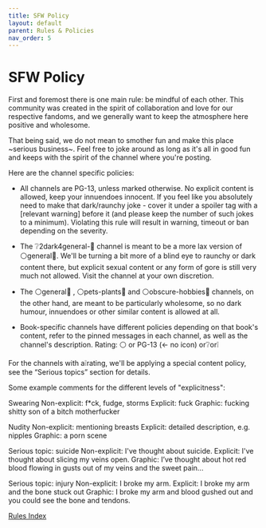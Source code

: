```yaml
---
title: SFW Policy
layout: default
parent: Rules & Policies
nav_order: 5
---
```


# SFW Policy

First and foremost there is one main rule: be mindful of each other. This community was created in the spirit of collaboration and love for our respective fandoms, and we generally want to keep the atmosphere here positive and wholesome.

That being said, we do not mean to smother fun and make this place ~serious business~. Feel free to joke around as long as it's all in good fun and keeps with the spirit of the channel where you're posting.

Here are the channel specific policies:

- All channels are PG-13, unless marked otherwise. No explicit content is allowed, keep your innuendoes innocent. If you feel like you absolutely need to make that dark/raunchy joke - cover it under a spoiler tag with a [relevant warning] before it (and please keep the number of such jokes to a minimum). Violating this rule will result in warning, timeout or ban depending on the severity.

- The ❔2dark4general-📓 channel is meant to be a more lax version of ⚪general📓. We'll be turning a bit more of a blind eye to raunchy or dark content there, but explicit sexual content or any form of gore is still very much not allowed. Visit the channel at your own discretion.

- The ⚪general📓 , ⚪pets-plants📓 and ⚪obscure-hobbies📓 channels, on the other hand, are meant to be particularly wholesome, so no dark humour, innuendoes or other similar content is allowed at all.

- Book-specific channels have different policies depending on that book's content, refer to the pinned messages in each channel, as well as the channel's description. Rating: ⚪ or  PG-13 (<- no icon) or❔or❕

For the channels with a❕rating, we'll be applying a special content policy, see the “Serious topics” section for details.

Some example comments for the different levels of "explicitness":

Swearing
Non-explicit: f*ck, fudge, storms
Explicit: fuck
Graphic: fucking shitty son of a bitch motherfucker

Nudity
Non-explicit: mentioning breasts
Explicit: detailed description, e.g. nipples
Graphic: a porn scene

Serious topic: suicide
Non-explicit: I've thought about suicide.
Explicit: I've thought about slicing my veins open.
Graphic: I’ve thought about hot red blood flowing in gusts out of my veins and the sweet pain...

Serious topic: injury
Non-explicit: I broke my arm.
Explicit: I broke my arm and the bone stuck out
Graphic: I broke my arm and blood gushed out and you could see the bone and tendons.

[Rules Index](./Rules%20Index.md)

